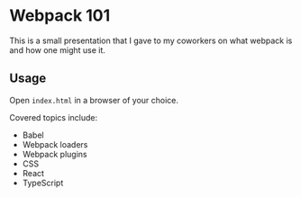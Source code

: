 # Webpack 101
This is a small presentation that I gave to my coworkers on what webpack is and how one might use it.

## Usage
Open `index.html` in a browser of your choice.

Covered topics include:
- Babel
- Webpack loaders
- Webpack plugins
- CSS
- React
- TypeScript
